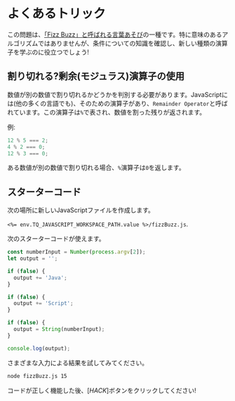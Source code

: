 # よくあるトリック

この問題は、[「Fizz Buzz」と呼ばれる言葉あそび](https://learnjswith.me/javascript-fizzbuzz/)の一種です。特に意味のあるアルゴリズムではありませんが、条件についての知識を確認し、新しい種類の演算子を学ぶのに役立つでしょう!

## 割り切れる?剰余(モジュラス)演算子の使用

数値が別の数値で割り切れるかどうかを判別する必要があります。JavaScriptには(他の多くの言語でも)、そのための演算子があり、`Remainder Operator`と呼ばれています。この演算子は`%`で表され、数値を割った残りが返されます。

例:

```js
12 % 5 === 2;
4 % 2 === 0;
12 % 3 === 0;
```

ある数値が別の数値で割り切れる場合、`%`演算子は`0`を返します。

## スターターコード

次の場所に新しいJavaScriptファイルを作成します。

`<%= env.TQ_JAVASCRIPT_WORKSPACE_PATH.value %>/fizzBuzz.js`.

次のスターターコードが使えます。

```js
const numberInput = Number(process.argv[2]);
let output = '';

if (false) {
  output += 'Java';
}

if (false) {
  output += 'Script';
}

if (false) {
  output = String(numberInput);
}

console.log(output);
```

さまざまな入力による結果を試してみてください。

```bash
node fizzBuzz.js 15
```

コードが正しく機能した後、[*HACK*]ボタンをクリックしてください!